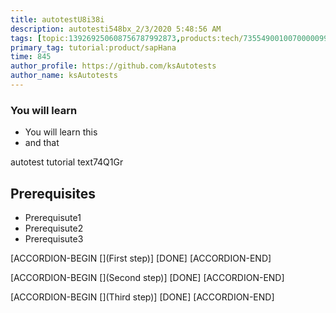 ```yaml
---
title: autotestU8i38i
description: autotesti548bx_2/3/2020 5:48:56 AM
tags: [topic:139269250608756787992873,products:tech/73554900100700000996,tutorial:experience/advanced]
primary_tag: tutorial:product/sapHana
time: 845
author_profile: https://github.com/ksAutotests
author_name: ksAutotests
---
```

### You will learn
- You will learn this
- and that

autotest tutorial text74Q1Gr

## Prerequisites
- Prerequisute1
- Prerequisute2
- Prerequisute3

[ACCORDION-BEGIN [](First step)]
[DONE]
[ACCORDION-END]

[ACCORDION-BEGIN [](Second step)]
[DONE]
[ACCORDION-END]

[ACCORDION-BEGIN [](Third step)]
[DONE]
[ACCORDION-END]

